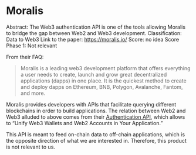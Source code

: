 # Moralis

Abstract: The Web3 authentication API is one of the tools allowing Moralis to bridge the gap between Web2 and Web3 development.
Classification: Data to Web3
Link to the paper: https://moralis.io/
Score: no idea
Score Phase 1: Not relevant

From their FAQ:

> Moralis is a leading web3 development platform that offers everything a user needs to create, launch and grow great decentralized applications (dapps) in one place. It is the quickest method to create and deploy dapps on Ethereum, BNB, Polygon, Avalanche, Fantom, and more.
> 

Moralis provides developers with APIs that facilitate querying different blockchains in order to build applications. The relation between Web2 and Web3 alluded to above comes from their [Authentication API](https://moralis.io/authentication/), which allows to “Unify Web3 Wallets and Web2 Accounts in Your Application.”

This API is meant to feed on-chain data to off-chain applications, which is the opposite direction of what we are interested in. Therefore, this product is not relevant to us.